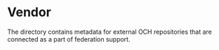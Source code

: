 # Vendor

The directory contains metadata for external OCH repositories that are connected as a part of federation support.
